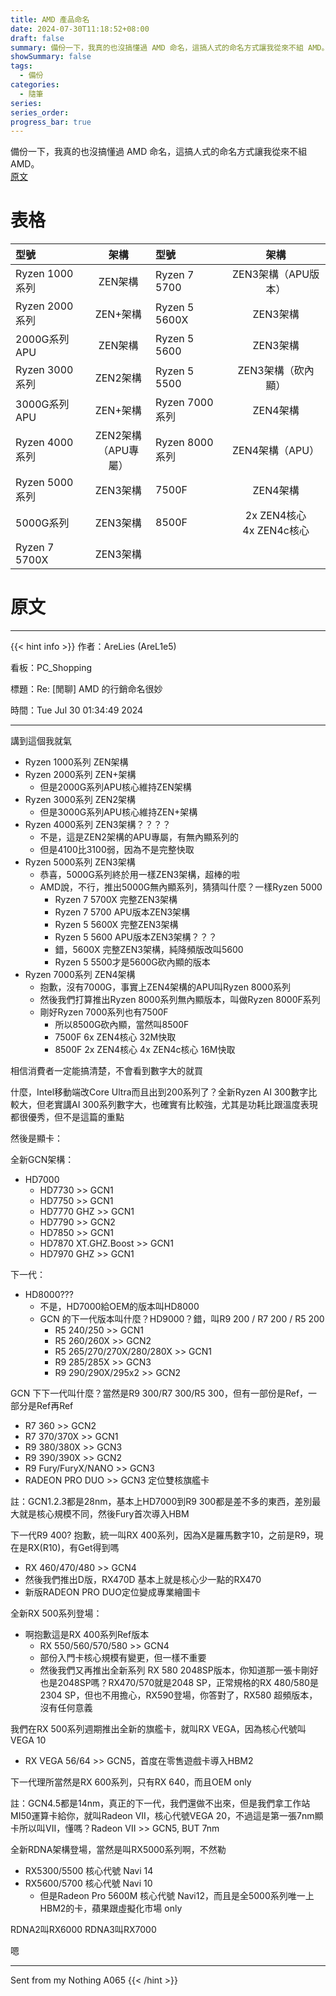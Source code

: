 ```yaml
---
title: AMD 產品命名
date: 2024-07-30T11:18:52+08:00
draft: false
summary: 備份一下，我真的也沒搞懂過 AMD 命名，這搞人式的命名方式讓我從來不組 AMD。  
showSummary: false
tags: 
  - 備份
categories:
  - 隨筆
series:
series_order: 
progress_bar: true
---
```


備份一下，我真的也沒搞懂過 AMD 命名，這搞人式的命名方式讓我從來不組 AMD。  
[原文](https://www.ptt.cc/bbs/PC_Shopping/M.1722274491.A.150.html)

# 表格

| 型號                    | 架構              | 型號                    | 架構              |
|:-------------------------|:-----------------------:|:-------------------------|:-----------------------:|
| Ryzen 1000系列          | ZEN架構               | Ryzen 7 5700            | ZEN3架構（APU版本）  |
| Ryzen 2000系列          | ZEN+架構              | Ryzen 5 5600X           | ZEN3架構              |
| 2000G系列APU            | ZEN架構               | Ryzen 5 5600            | ZEN3架構              |
| Ryzen 3000系列          | ZEN2架構              | Ryzen 5 5500            | ZEN3架構（砍內顯）   |
| 3000G系列APU            | ZEN+架構              | Ryzen 7000系列          | ZEN4架構              |
| Ryzen 4000系列          | ZEN2架構 <br>（APU專屬）   | Ryzen 8000系列          | ZEN4架構（APU）      |
| Ryzen 5000系列          | ZEN3架構              | 7500F                   | ZEN4架構              |
| 5000G系列               | ZEN3架構              | 8500F                   | 2x ZEN4核心 <br> 4x ZEN4c核心 |
| Ryzen 7 5700X           | ZEN3架構              |  |  |

# 原文

---

{{< hint info >}}
作者：AreLies (AreL1e5)

看板：PC_Shopping

標題：Re: [閒聊] AMD 的行銷命名很妙

時間：Tue Jul 30 01:34:49 2024

---

講到這個我就氣

- Ryzen 1000系列 ZEN架構
- Ryzen 2000系列 ZEN+架構
  - 但是2000G系列APU核心維持ZEN架構
- Ryzen 3000系列 ZEN2架構
  - 但是3000G系列APU核心維持ZEN+架構
- Ryzen 4000系列 ZEN3架構？？？？
  - 不是，這是ZEN2架構的APU專屬，有無內顯系列的
  - 但是4100比3100弱，因為不是完整快取
- Ryzen 5000系列 ZEN3架構
  - 恭喜，5000G系列終於用一樣ZEN3架構，超棒的啦
  - AMD說，不行，推出5000G無內顯系列，猜猜叫什麼？一樣Ryzen 5000
    - Ryzen 7 5700X 完整ZEN3架構
    - Ryzen 7 5700 APU版本ZEN3架構
    - Ryzen 5 5600X 完整ZEN3架構
    - Ryzen 5 5600 APU版本ZEN3架構？？？
    - 錯，5600X 完整ZEN3架構，純降頻版改叫5600
    - Ryzen 5 5500才是5600G砍內顯的版本
- Ryzen 7000系列 ZEN4架構
  - 抱歉，沒有7000G，事實上ZEN4架構的APU叫Ryzen 8000系列
  - 然後我們打算推出Ryzen 8000系列無內顯版本，叫做Ryzen 8000F系列
  - 剛好Ryzen 7000系列也有7500F
    - 所以8500G砍內顯，當然叫8500F
    - 7500F 6x ZEN4核心 32M快取
    - 8500F 2x ZEN4核心 4x ZEN4c核心 16M快取

相信消費者一定能搞清楚，不會看到數字大的就買

什麼，Intel移動端改Core Ultra而且出到200系列了？全新Ryzen AI 300數字比較大，但老實講AI 300系列數字大，也確實有比較強，尤其是功耗比跟溫度表現都很優秀，但不是這篇的重點

然後是顯卡：

全新GCN架構：

- HD7000
  - HD7730 >> GCN1
  - HD7750 >> GCN1
  - HD7770 GHZ >> GCN1
  - HD7790 >> GCN2
  - HD7850 >> GCN1
  - HD7870 XT.GHZ.Boost >> GCN1
  - HD7970 GHZ >> GCN1

下一代：

- HD8000???
  - 不是，HD7000給OEM的版本叫HD8000
  - GCN 的下一代版本叫什麼？HD9000？錯，叫R9 200 / R7 200 / R5 200
    - R5 240/250 >> GCN1
    - R5 260/260X >> GCN2
    - R5 265/270/270X/280/280X >> GCN1
    - R9 285/285X >> GCN3
    - R9 290/290X/295x2 >> GCN2

GCN 下下一代叫什麼？當然是R9 300/R7 300/R5 300，但有一部份是Ref，一部分是Ref再Ref

- R7 360 >> GCN2
- R7 370/370X >> GCN1
- R9 380/380X >> GCN3
- R9 390/390X >> GCN2
- R9 Fury/FuryX/NANO >> GCN3
- RADEON PRO DUO >> GCN3 定位雙核旗艦卡

註：GCN1.2.3都是28nm，基本上HD7000到R9 300都是差不多的東西，差別最大就是核心規模不同，然後Fury首次導入HBM

下一代R9 400? 抱歉，統一叫RX 400系列，因為X是羅馬數字10，之前是R9，現在是RX(R10)，有Get得到嗎

- RX 460/470/480 >> GCN4
- 然後我們推出D版，RX470D 基本上就是核心少一點的RX470
- 新版RADEON PRO DUO定位變成專業繪圖卡

全新RX 500系列登場：

- 啊抱歉這是RX 400系列Ref版本
  - RX 550/560/570/580 >> GCN4
  - 部份入門卡核心規模有變更，但一樣不重要
  - 然後我們又再推出全新系列 RX 580 2048SP版本，你知道那一張卡剛好也是2048SP嗎？RX470/570就是2048 SP，正常規格的RX 480/580是2304 SP，但也不用擔心，RX590登場，你答對了，RX580 超頻版本，沒有任何意義

我們在RX 500系列週期推出全新的旗艦卡，就叫RX VEGA，因為核心代號叫VEGA 10

- RX VEGA 56/64 >> GCN5，首度在零售遊戲卡導入HBM2

下一代理所當然是RX 600系列，只有RX 640，而且OEM only

註：GCN4.5都是14nm，真正的下一代，我們還做不出來，但是我們拿工作站MI50運算卡給你，就叫Radeon VII，核心代號VEGA 20，不過這是第一張7nm顯卡所以叫VII，懂嗎？Radeon VII >> GCN5, BUT 7nm

全新RDNA架構登場，當然是叫RX5000系列啊，不然勒

- RX5300/5500 核心代號 Navi 14
- RX5600/5700 核心代號 Navi 10
  - 但是Radeon Pro 5600M 核心代號 Navi12，而且是全5000系列唯一上HBM2的卡，蘋果跟虛擬化市場 only

RDNA2叫RX6000
RDNA3叫RX7000

嗯

---

Sent from my Nothing A065
{{< /hint >}}

